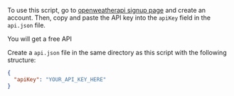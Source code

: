 To use this script, go to [openweatherapi signup page](https://home.openweathermap.org/users/sign_up) and create an account. 
Then, copy and paste the API key into the `apiKey` field in the `api.json` file.

You will get a free API

Create a `api.json` file in the same directory as this script with the following structure:

```json
{
  "apiKey": "YOUR_API_KEY_HERE"
}
```
